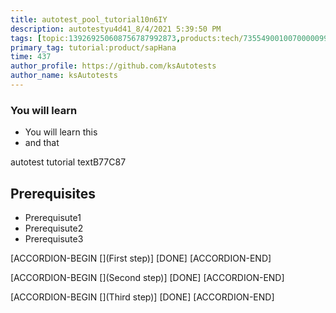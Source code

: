 ```yaml
---
title: autotest_pool_tutorial10n6IY
description: autotestyu4d41_8/4/2021 5:39:50 PM
tags: [topic:139269250608756787992873,products:tech/73554900100700000996,tutorial:experience/advanced]
primary_tag: tutorial:product/sapHana
time: 437
author_profile: https://github.com/ksAutotests
author_name: ksAutotests
---
```

### You will learn
- You will learn this
- and that

autotest tutorial textB77C87

## Prerequisites
- Prerequisute1
- Prerequisute2
- Prerequisute3

[ACCORDION-BEGIN [](First step)]
[DONE]
[ACCORDION-END]

[ACCORDION-BEGIN [](Second step)]
[DONE]
[ACCORDION-END]

[ACCORDION-BEGIN [](Third step)]
[DONE]
[ACCORDION-END]

